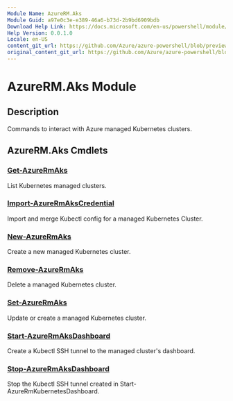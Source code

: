 ```yaml
---
Module Name: AzureRM.Aks
Module Guid: a97e0c3e-e389-46a6-b73d-2b9bd6909bdb
Download Help Link: https://docs.microsoft.com/en-us/powershell/module/azurerm.aks
Help Version: 0.0.1.0
Locale: en-US
content_git_url: https://github.com/Azure/azure-powershell/blob/preview/src/ResourceManager/Aks/Commands.Aks/help/AzureRM.Aks.md
original_content_git_url: https://github.com/Azure/azure-powershell/blob/preview/src/ResourceManager/Aks/Commands.Aks/help/AzureRM.Aks.md
---
```


# AzureRM.Aks Module
## Description
Commands to interact with Azure managed Kubernetes clusters.

## AzureRM.Aks Cmdlets
### [Get-AzureRmAks](Get-AzureRmAks.md)
List Kubernetes managed clusters.

### [Import-AzureRmAksCredential](Import-AzureRmAksCredential.md)
Import and merge Kubectl config for a managed Kubernetes Cluster.

### [New-AzureRmAks](New-AzureRmAks.md)
Create a new managed Kubernetes cluster.

### [Remove-AzureRmAks](Remove-AzureRmAks.md)
Delete a managed Kubernetes cluster.

### [Set-AzureRmAks](Set-AzureRmAks.md)
Update or create a managed Kubernetes cluster.

### [Start-AzureRmAksDashboard](Start-AzureRmAksDashboard.md)
Create a Kubectl SSH tunnel to the managed cluster's dashboard.

### [Stop-AzureRmAksDashboard](Stop-AzureRmAksDashboard.md)
Stop the Kubectl SSH tunnel created in Start-AzureRmKubernetesDashboard.

